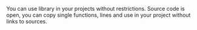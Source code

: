 You can use library in your projects without restrictions. 
Source code is open, you can copy single functions, lines and use in your project without links to sources.

